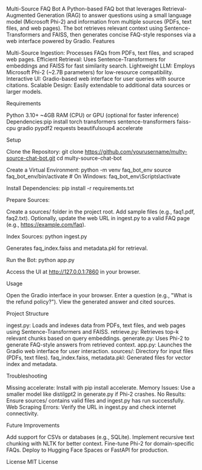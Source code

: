 Multi-Source FAQ Bot
A Python-based FAQ bot that leverages Retrieval-Augmented Generation (RAG) to answer questions using a small language model (Microsoft Phi-2) and information from multiple sources (PDFs, text files, and web pages). The bot retrieves relevant context using Sentence-Transformers and FAISS, then generates concise FAQ-style responses via a web interface powered by Gradio.
Features

Multi-Source Ingestion: Processes FAQs from PDFs, text files, and scraped web pages.
Efficient Retrieval: Uses Sentence-Transformers for embeddings and FAISS for fast similarity search.
Lightweight LLM: Employs Microsoft Phi-2 (~2.7B parameters) for low-resource compatibility.
Interactive UI: Gradio-based web interface for user queries with source citations.
Scalable Design: Easily extendable to additional data sources or larger models.

Requirements

Python 3.10+
~4GB RAM (CPU) or GPU (optional for faster inference)
Dependencies:pip install torch transformers sentence-transformers faiss-cpu gradio pypdf2 requests beautifulsoup4 accelerate



Setup

Clone the Repository:
git clone https://github.com/yourusername/multy-source-chat-bot.git
cd multy-source-chat-bot


Create a Virtual Environment:
python -m venv faq_bot_env
source faq_bot_env/bin/activate  # On Windows: faq_bot_env\Scripts\activate


Install Dependencies:
pip install -r requirements.txt


Prepare Sources:

Create a sources/ folder in the project root.
Add sample files (e.g., faq1.pdf, faq2.txt).
Optionally, update the web URL in ingest.py to a valid FAQ page (e.g., https://example.com/faq).


Index Sources:
python ingest.py

Generates faq_index.faiss and metadata.pkl for retrieval.

Run the Bot:
python app.py

Access the UI at http://127.0.0.1:7860 in your browser.


Usage

Open the Gradio interface in your browser.
Enter a question (e.g., "What is the refund policy?").
View the generated answer and cited sources.

Project Structure

ingest.py: Loads and indexes data from PDFs, text files, and web pages using Sentence-Transformers and FAISS.
retrieve.py: Retrieves top-k relevant chunks based on query embeddings.
generate.py: Uses Phi-2 to generate FAQ-style answers from retrieved context.
app.py: Launches the Gradio web interface for user interaction.
sources/: Directory for input files (PDFs, text files).
faq_index.faiss, metadata.pkl: Generated files for vector index and metadata.

Troubleshooting

Missing accelerate: Install with pip install accelerate.
Memory Issues: Use a smaller model like distilgpt2 in generate.py if Phi-2 crashes.
No Results: Ensure sources/ contains valid files and ingest.py has run successfully.
Web Scraping Errors: Verify the URL in ingest.py and check internet connectivity.

Future Improvements

Add support for CSVs or databases (e.g., SQLite).
Implement recursive text chunking with NLTK for better context.
Fine-tune Phi-2 for domain-specific FAQs.
Deploy to Hugging Face Spaces or FastAPI for production.

License
MIT License

